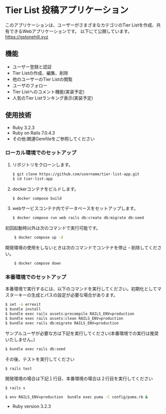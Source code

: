 # Tier List 投稿アプリケーション

このアプリケーションは、ユーザーがさまざまなカテゴリのTier Listを作成、共有できるWebアプリケーションです。
以下にて公開しています。
https://gstonehill.xyz

## 機能

- ユーザー登録と認証
- Tier Listの作成、編集、削除
- 他のユーザーのTier Listの閲覧
- ユーザのフォロー
- Tier Listへのコメント機能(実装予定)
- 人気のTier Listランキング表示(実装予定)

## 使用技術

- Ruby 3.2.3
- Ruby on Rails 7.0.4.3
- その他:関連Gemfileをご参照してください

### ローカル環境でのセットアップ

1. リポジトリをクローンします。

    ```sh
    $ git clone https://github.com/username/tier-list-app.git
    $ cd tier-list-app
    ```

2. dockerコンテナをビルドします。

    ```sh
    $ docker compose build
    ```

3. webサービスコンテナ内でデータベースをセットアップします。

    ```sh
    $ docker compose run web rails db:create db:migrate db:seed
    ```

初回起動時以外は次のコマンドで実行可能です。

```sh
    $ docker compose up -d
```

開発環境の使用をしないときは次のコマンドでコンテナを停止・削除してください。

```sh
    $ docker compose down
```

### 本番環境でのセットアップ

本番環境で実行するには、以下のコマンドを実行してください。初期化としてマスターキーの生成とパスの設定が必要な場合があります。

```sh
$ set -o errexit
$ bundle install
$ bundle exec rails assets:precompile RAILS_ENV=production
$ bundle exec rails assets:clean RAILS_ENV=production
$ bundle exec rails db:migrate RAILS_ENV=production
```

サンプルユーザが必要な方は下記を実行してください(本番環境での実行は推奨いたしません。)

```sh
$ bundle exec rails db:seed
```

その後、テストを実行してください

```
$ rails test
```

開発環境の場合は下記１行目、本番環境の場合は２行目を実行してください
```sh
$ rails s
```
```sh
$ env RAILS_ENV=production  bundle exec puma -C config/puma.rb &
```
* Ruby version 3.2.3